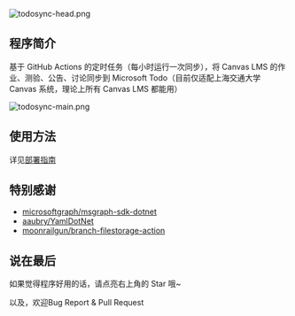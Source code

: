 ![todosync-head.png](https://s2.loli.net/2022/09/14/LZHAq4CUGfauybo.png)

## 程序简介
基于 GitHub Actions 的定时任务（每小时运行一次同步），将 Canvas LMS 的作业、测验、公告、讨论同步到 Microsoft Todo（目前仅适配上海交通大学 Canvas 系统，理论上所有 Canvas LMS 都能用）

![todosync-main.png](https://s2.loli.net/2022/09/14/J8WMPXCvjw34ZOq.png)

## 使用方法
详见[部署指南](/docs/actions-persis.md)

## 特别感谢
- [microsoftgraph/msgraph-sdk-dotnet](https://github.com/microsoftgraph/msgraph-sdk-dotnet)
- [aaubry/YamlDotNet](https://github.com/aaubry/YamlDotNet)
- [moonrailgun/branch-filestorage-action](https://github.com/moonrailgun/branch-filestorage-action)

## 说在最后
如果觉得程序好用的话，请点亮右上角的 Star 哦~

以及，欢迎Bug Report & Pull Request